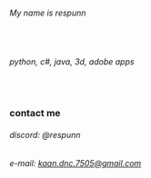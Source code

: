 ###### My name is respunn

<br>

###### python, c#, java, 3d, adobe apps

<br>

### contact me
###### discord: @respunn
###### e-mail: kaan.dnc.7505@gmail.com
